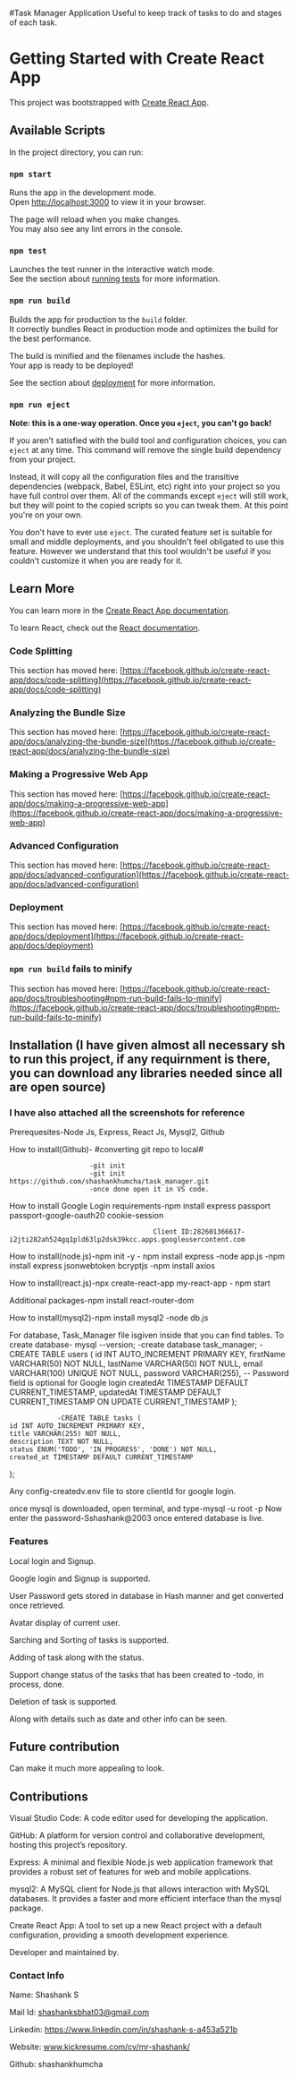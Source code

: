 #Task Manager Application
Useful to keep track of tasks to do and stages of each task.
# Getting Started with Create React App

This project was bootstrapped with [Create React App](https://github.com/facebook/create-react-app).

## Available Scripts

In the project directory, you can run:

### `npm start`

Runs the app in the development mode.\
Open [http://localhost:3000](http://localhost:3000) to view it in your browser.

The page will reload when you make changes.\
You may also see any lint errors in the console.

### `npm test`

Launches the test runner in the interactive watch mode.\
See the section about [running tests](https://facebook.github.io/create-react-app/docs/running-tests) for more information.

### `npm run build`

Builds the app for production to the `build` folder.\
It correctly bundles React in production mode and optimizes the build for the best performance.

The build is minified and the filenames include the hashes.\
Your app is ready to be deployed!

See the section about [deployment](https://facebook.github.io/create-react-app/docs/deployment) for more information.

### `npm run eject`

**Note: this is a one-way operation. Once you `eject`, you can't go back!**

If you aren't satisfied with the build tool and configuration choices, you can `eject` at any time. This command will remove the single build dependency from your project.

Instead, it will copy all the configuration files and the transitive dependencies (webpack, Babel, ESLint, etc) right into your project so you have full control over them. All of the commands except `eject` will still work, but they will point to the copied scripts so you can tweak them. At this point you're on your own.

You don't have to ever use `eject`. The curated feature set is suitable for small and middle deployments, and you shouldn't feel obligated to use this feature. However we understand that this tool wouldn't be useful if you couldn't customize it when you are ready for it.

## Learn More

You can learn more in the [Create React App documentation](https://facebook.github.io/create-react-app/docs/getting-started).

To learn React, check out the [React documentation](https://reactjs.org/).

### Code Splitting

This section has moved here: [https://facebook.github.io/create-react-app/docs/code-splitting](https://facebook.github.io/create-react-app/docs/code-splitting)

### Analyzing the Bundle Size

This section has moved here: [https://facebook.github.io/create-react-app/docs/analyzing-the-bundle-size](https://facebook.github.io/create-react-app/docs/analyzing-the-bundle-size)

### Making a Progressive Web App

This section has moved here: [https://facebook.github.io/create-react-app/docs/making-a-progressive-web-app](https://facebook.github.io/create-react-app/docs/making-a-progressive-web-app)

### Advanced Configuration

This section has moved here: [https://facebook.github.io/create-react-app/docs/advanced-configuration](https://facebook.github.io/create-react-app/docs/advanced-configuration)

### Deployment

This section has moved here: [https://facebook.github.io/create-react-app/docs/deployment](https://facebook.github.io/create-react-app/docs/deployment)

### `npm run build` fails to minify

This section has moved here: [https://facebook.github.io/create-react-app/docs/troubleshooting#npm-run-build-fails-to-minify](https://facebook.github.io/create-react-app/docs/troubleshooting#npm-run-build-fails-to-minify)

## Installation (I have given almost all necessary sh to run this project, if any requirnment is there, you can download any libraries needed since all are open source)
### I have also attached all the screenshots for reference 

Prerequesites-Node Js, Express, React Js, Mysql2, Github

How to install(Github)- #converting git repo to local#

                        -git init
                        -git init https://github.com/shashankhumcha/task_manager.git
                        -once done open it in VS code.

How to install Google Login requirements-npm install express passport passport-google-oauth20 cookie-session

                                        Client ID:282601366617-i2jti282ah524gq1pld63lp2dsk39kcc.apps.googleusercontent.com
                                       

How to install(node.js)-npm init -y
           - npm install express
        -node app.js
        -npm install express jsonwebtoken bcryptjs
        -npm install axios


How to install(react.js)-npx create-react-app my-react-app
                       - npm start

Additional packages-npm install react-router-dom

How to install(mysql2)-npm install mysql2
                        -node db.js

For database, Task_Manager file isgiven inside that you can find tables.
To create database- mysql --version;
                -create database task_manager;
                -CREATE TABLE users (
    id INT AUTO_INCREMENT PRIMARY KEY,
    firstName VARCHAR(50) NOT NULL,
    lastName VARCHAR(50) NOT NULL,
    email VARCHAR(100) UNIQUE NOT NULL,
    password VARCHAR(255), -- Password field is optional for Google login
    createdAt TIMESTAMP DEFAULT CURRENT_TIMESTAMP,
    updatedAt TIMESTAMP DEFAULT CURRENT_TIMESTAMP ON UPDATE CURRENT_TIMESTAMP
);

                -CREATE TABLE tasks (
    id INT AUTO_INCREMENT PRIMARY KEY,
    title VARCHAR(255) NOT NULL,
    description TEXT NOT NULL,
    status ENUM('TODO', 'IN_PROGRESS', 'DONE') NOT NULL,
    created_at TIMESTAMP DEFAULT CURRENT_TIMESTAMP
);


Any config-createdv.env file to store clientId for google login.

once mysql is downloaded, open terminal, and type-mysql -u root -p
Now enter the password-Sshashank@2003
once entered database is live.

### Features
Local login and Signup.

Google login and Signup is supported.

User Password gets stored in database in Hash manner and get converted once retrieved.

Avatar display of current user.

Sarching and Sorting of tasks is supported.

Adding of task along with the status.

Support  change status of the tasks that has been created to -todo, in process, done.

Deletion of task is supported.

Along with details such as date and other info can be seen.

## Future contribution

Can make it much more appealing to look.


## Contributions 

Visual Studio Code: A code editor used for developing the application.<Visit the website>

GitHub: A platform for version control and collaborative development, hosting this project’s repository.<GitHub Website>

Express: A minimal and flexible Node.js web application framework that provides a robust set of features for web and mobile applications. <Express Website>

mysql2: A MySQL client for Node.js that allows interaction with MySQL databases. It provides a faster and more efficient interface than the mysql package. <mysql2 Documentation>

Create React App: A tool to set up a new React project with a default configuration, providing a smooth development experience. <Create React App Documentation>


<Shashank S:> Developer and maintained by.

### Contact Info

Name: Shashank S

Mail Id: shashanksbhat03@gmail.com

Linkedin: https://www.linkedin.com/in/shashank-s-a453a521b

Website: www.kickresume.com/cv/mr-shashank/

Github: shashankhumcha
